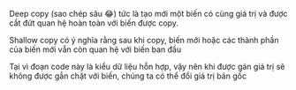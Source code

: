 Deep copy (sao chép sâu 😂) tức là tạo mới một biến có cùng giá trị và được cắt đứt quan hệ hoàn toàn với biến được copy. 

Shallow copy có ý nghĩa rằng sau khi copy, biến mới hoặc các thành phần của biến mới vẫn còn quan hệ  với biến ban đầu 


Tại vì đoạn code này là kiểu dữ liệu hỗn hợp, vậy nên khi được gán giá trị sẽ không được gắn chặt với biến, chúng ta có thể đổi giá trị bản gốc 

<!-- const macbooks = ['macbook2015', { model: 'macbook2014' }, 'macbook2017'];
const apples = [...macbooks];
apples[0] = 'air';
apples[1].model = 'm1';
console.log(macbooks) // ['macbook2015', { model: 'm1' }, 'macbook2017']
console.log(apples) // ['air', { model: 'm1' }, 'macbook2017'] -->
